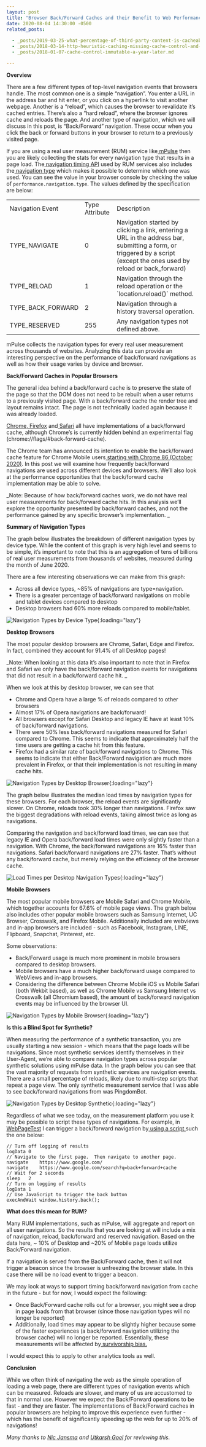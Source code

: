 ```yaml
---
layout: post
title: "Browser Back/Forward Caches and their Benefit to Web Performance"
date: 2020-08-04 14:30:00 -0500
related_posts:
 
  - _posts/2019-03-25-what-percentage-of-third-party-content-is-cacheable.md
  - _posts/2018-03-14-http-heuristic-caching-missing-cache-control-and-expires-headers-explained.md
  - _posts/2018-01-07-cache-control-immutable-a-year-later.md

---
```


**Overview**

There are a few different types of top-level navigation events that browsers handle. The most common one is a simple “navigation”. You enter a URL in the address bar and hit enter, or you click on a hyperlink to visit another webpage. Another is a “reload”, which causes the browser to revalidate it’s cached entries. There’s also a “hard reload”, where the browser ignores cache and reloads the page. And another type of navigation, which we will discuss in this post, is “Back/Forward” navigation. These occur when you click the back or forward buttons in your browser to return to a previously visited page.

If you are using a real user measurement (RUM) service like[ mPulse](https://www.akamai.com/us/en/products/performance/mpulse-real-user-monitoring.jsp) then you are likely collecting the stats for every navigation type that results in a page load. The[ navigation timing API](https://www.w3.org/TR/navigation-timing/) used by RUM services also includes the[ navigation type](https://www.w3.org/TR/navigation-timing/#sec-navigation-info-interface) which makes it possible to determine which one was used. You can see the value in your browser console by checking the value of `performance.navigation.type`. The values defined by the specification are below:


<table>
  <tr>
   <td>Navigation Event
   </td>
   <td>Type Attribute
   </td>
   <td>Description
   </td>
  </tr>
  <tr>
   <td>TYPE_NAVIGATE
   </td>
   <td>0
   </td>
   <td>Navigation started by clicking a link, entering a URL in the address bar, submitting a form, or triggered by a script (except the ones used by reload or back_forward)
   </td>
  </tr>
  <tr>
   <td>TYPE_RELOAD
   </td>
   <td>1
   </td>
   <td>Navigation through the reload operation or the `location.reload()` method.
   </td>
  </tr>
  <tr>
   <td>TYPE_BACK_FORWARD
   </td>
   <td>2
   </td>
   <td>Navigation through a history traversal operation.
   </td>
  </tr>
  <tr>
   <td>TYPE_RESERVED
   </td>
   <td>255
   </td>
   <td>Any navigation types not defined above.
   </td>
  </tr>
</table>


mPulse collects the navigation types for every real user measurement across thousands of websites. Analyzing this data can provide an interesting perspective on the performance of back/forward navigations as well as how their usage varies by device and browser. 

**Back/Forward Caches in Popular Browsers**

The general idea behind a back/forward cache is to preserve the state of the page so that the DOM does not need to be rebuilt when a user returns to a previously visited page. With a back/forward cache the render tree and layout remains intact. The page is not technically loaded again because it was already loaded.

[Chrome](https://www.chromestatus.com/feature/5815270035685376),[ Firefox](https://developer.mozilla.org/en-US/docs/Archive/Misc_top_level/Working_with_BFCache) and[ Safari](https://webkit.org/blog/427/webkit-page-cache-i-the-basics/) all have implementations of a back/forward cache, although Chrome’s is currently hidden behind an experimental flag (chrome://flags/#back-forward-cache). 

The Chrome team has announced its intention to enable the back/forward cache feature for Chrome Mobile users[ starting with Chrome 86 (October 2020)](https://groups.google.com/a/chromium.org/forum/#!msg/blink-dev/S9qRFx4ozXk/DNT8tiR3BAAJ). In this post we will examine how frequently back/forward navigations are used across different devices and browsers. We’ll also look at the performance opportunities that the back/forward cache implementation may be able to solve.

_Note: Because of how back/forward caches work, we do not have real user measurements for back/forward cache hits. In this analysis we’ll explore the opportunity presented by back/forward caches, and not the performance gained by any specific browser’s implementation. _

**Summary of Navigation Types**

The graph below illustrates the breakdown of different navigation types by device type. While the content of this graph is very high level and seems to be simple, it’s important to note that this is an aggregation of tens of billions of real user measurements from thousands of websites, measured during the month of June 2020.

There are a few interesting observations we can make from this graph:

*   Across all device types, ~85% of navigations are type=navigation.  
*   There is a greater percentage of back/forward navigations on mobile and tablet devices compared to desktop
*   Desktop browsers had 60% more reloads compared to mobile/tablet. 



![Navigation Types by Device Type](/assets/img/blog/browser-backforward-caches-and-their-benefit-to-web-performance/image1.jpg){:loading="lazy"}


**Desktop Browsers**

The most popular desktop browsers are Chrome, Safari, Edge and Firefox.   In fact, combined they account for 91.4% of all Desktop pages!

_Note: When looking at this data it’s also important to note that in Firefox and Safari we only have the back/forward navigation events for navigations that did not result in a back/forward cache hit. _ 

When we look at this by desktop browser, we can see that

*   Chrome and Opera have a large % of reloads compared to other browsers
*   Almost 17% of Opera navigations are back/forward!
*   All browsers except for Safari Desktop and legacy IE have at least 10% of back/forward navigations.
*   There were 50% less back/forward navigations measured for Safari compared to Chrome. This seems to indicate that approximately half the time users are getting a cache hit from this feature.
*   Firefox had a similar rate of back/forward navigations to Chrome. This seems to indicate that either Back/Forward navigation are much more prevalent in Firefox, or that their implementation is not resulting in many cache hits.


![Navigation Types by Desktop Browser](/assets/img/blog/browser-backforward-caches-and-their-benefit-to-web-performance/image2.jpg){:loading="lazy"}


The graph below illustrates the median load times by navigation types for these browsers. For each browser, the reload events are significantly slower. On Chrome, reloads took 30% longer than navigations. Firefox saw the biggest degradations with reload events, taking almost twice as long as navigations.

Comparing the navigation and back/forward load times, we can see that legacy IE and Opera back/forward load times were only slightly faster than a navigation. With Chrome, the back/forward navigations are 16% faster than navigations. Safari back/forward navigations are 27% faster. That’s without any back/forward cache, but merely relying on the efficiency of the browser cache.

![Load Times per Desktop Navigation Types](/assets/img/blog/browser-backforward-caches-and-their-benefit-to-web-performance/image3.jpg){:loading="lazy"}

**Mobile Browsers**

The most popular mobile browsers are Mobile Safari and Chrome Mobile, which together accounts for 67.6% of mobile page views. The graph below also includes other popular mobile browsers such as Samsung Internet, UC Browser, Crosswalk, and Firefox Mobile.   Additionally included are webviews and in-app browsers are included - such as Facebook, Instagram, LINE, Flipboard, Snapchat, Pinterest, etc.

Some observations: 



*   Back/Forward usage is much more prominent in mobile browsers compared to desktop browsers.
*   Mobile browsers have a much higher back/forward usage compared to WebViews and in-app browsers.
*   Considering the difference between Chrome Mobile iOS vs Mobile Safari (both Wekbit based), as well as Chrome Mobile vs Samsung Internet vs Crosswalk (all Chromium based), the amount of back/forward navigation events may be influenced by the browser UI.

![Navigation Types by Mobile Browser](/assets/img/blog/browser-backforward-caches-and-their-benefit-to-web-performance/image4.jpg){:loading="lazy"}

**Is this a Blind Spot for Synthetic?**

When measuring the performance of a synthetic transaction, you are usually starting a new session - which means that the page loads will be navigations.  Since most synthetic services identify themselves in their User-Agent, we’re able to compare navigation types across popular synthetic solutions using mPulse data. In the graph below you can see that the vast majority of requests from synthetic services are navigation events. There are a small percentage of reloads, likely due to multi-step scripts that repeat a page view. The only synthetic measurement service that I was able to see back/forward navigations from was PingdomBot.


![Navigation Types by Desktop Synthetic](/assets/img/blog/browser-backforward-caches-and-their-benefit-to-web-performance/image5.jpg){:loading="lazy"}

Regardless of what we see today, on the measurement platform you use it may be possible to script these types of navigations. For example, in[ WebPageTest](https://webpagetest.org/) I can trigger a back/forward navigation by[ using a script](https://sites.google.com/a/webpagetest.org/docs/using-webpagetest/scripting)<span style="text-decoration:underline;"> </span>such the one below:

```
// Turn off logging of results
logData	0   
// Navigate to the first page.  Then navigate to another page.
navigate	https://www.google.com/
navigate	https://www.google.com/search?q=back+forward+cache
// Wait for 2 seconds
sleep	2 
// Turn on logging of results
logData	1 
// Use JavaScript to trigger the back button
execAndWait	window.history.back();
```

**What does this mean for RUM?**

Many RUM implementations, such as mPulse, will aggregate and report on all user navigations.  So the results that you are looking at will include a mix of navigation, reload, back/forward and reserved navigation.   Based on the data here, ~ 10% of Desktop and ~20% of Mobile page loads utilize Back/Forward navigation. 

If a navigation is served from the Back/Forward cache, then it will not trigger a beacon since the browser is unfreezing the browser state.  In this case there will be no load event to trigger a beacon.

We may look at ways to support timing back/forward navigation from cache in the future - but for now, I would expect the following:

*   Once Back/Forward cache rolls out for a browser, you might see a drop in page loads from that browser (since those navigation types will no longer be reported)
*   Additionally, load times may appear to be slightly higher because some of the faster experiences (a back/forward navigation utilizing the browser cache) will no longer be reported. Essentially, these measurements will be affected by[ survivorship bias.](https://en.wikipedia.org/wiki/Selection_bias#Attrition)

I would expect this to apply to other analytics tools as well.

**Conclusion**

While we often think of navigating the web as the simple operation of loading a web page, there are different types of navigation events which can be measured.  Reloads are slower, and many of us are accustomed to that in normal use. However we expect the Back/Forward operations to be fast - and they are faster. The implementations of Back/Forward caches in popular browsers are helping to improve this experience even further - which has the benefit of significantly speeding up the web for up to 20% of navigations! 


_Many thanks to [Nic Jansma](https://twitter.com/nicj) and [Utkarsh Goel](https://www.utkarshgoel.in/) for reviewing this._
